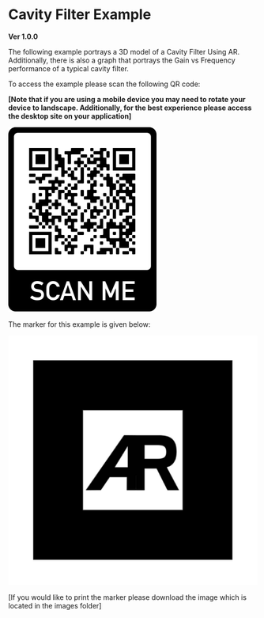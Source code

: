 # Cavity Filter Example
**Ver 1.0.0**

The following example portrays a 3D model of a Cavity Filter Using AR. Additionally, there is also a graph that portrays the Gain vs Frequency performance of a typical cavity filter.


To access the example please scan the following QR code:

**[Note that if you are using a mobile device you may need to rotate your device to landscape. Additionally, for the best experience please access the desktop site on your application]**


![](images/QR-Code.png)


The marker for this example is given below:


![](images/default-marker.png)


[If you would like to print the marker please download the image which is located in the images folder]
